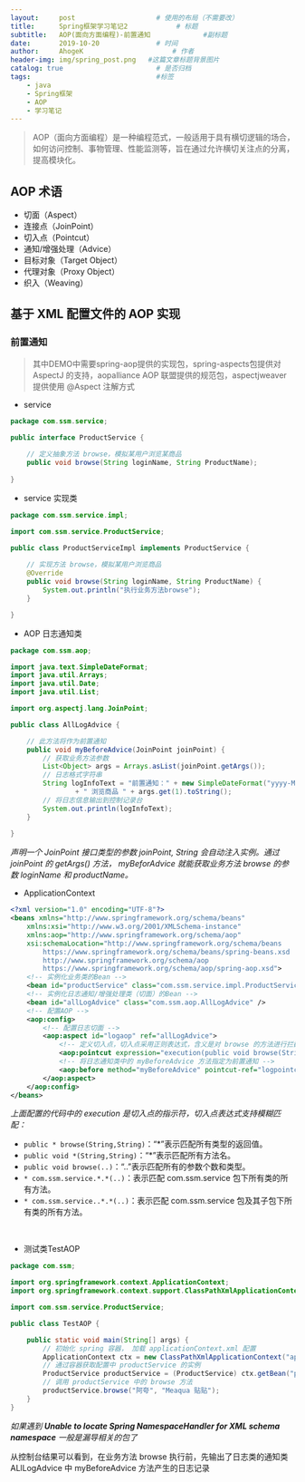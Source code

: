 ```yaml
---
layout:     post                    # 使用的布局（不需要改）
title:      Spring框架学习笔记2            # 标题 
subtitle:   AOP(面向方面编程)-前置通知             #副标题
date:       2019-10-20              # 时间
author:     AhogeK                      # 作者
header-img: img/spring_post.png   #这篇文章标题背景图片
catalog: true                       # 是否归档
tags:                               #标签
    - java
    - Spring框架
    - AOP
    - 学习笔记
---
```


> AOP（面向方面编程）是一种编程范式，一般适用于具有横切逻辑的场合，如何访问控制、事物管理、性能监测等，旨在通过允许横切关注点的分离，提高模块化。

## AOP 术语
  * 切面（Aspect）
  * 连接点（JoinPoint）
  * 切入点（Pointcut）
  * 通知/增强处理（Advice）
  * 目标对象（Target Object）
  * 代理对象（Proxy Object）
  * 织入（Weaving）

## 基于 XML 配置文件的 AOP 实现
### 前置通知
> 其中DEMO中需要spring-aop提供的实现包，spring-aspects包提供对 AspectJ 的支持，aopalliance AOP 联盟提供的规范包，aspectjweaver 提供使用 @Aspect 注解方式

* service

```java
package com.ssm.service;

public interface ProductService {
	
	// 定义抽象方法 browse，模拟某用户浏览某商品
	public void browse(String loginName, String ProductName);
	
}
```
* service 实现类

```java
package com.ssm.service.impl;

import com.ssm.service.ProductService;

public class ProductServiceImpl implements ProductService {
	
	// 实现方法 browse，模拟某用户浏览商品
	@Override
	public void browse(String loginName, String ProductName) {
		System.out.println("执行业务方法browse");
	}

}
```

* AOP 日志通知类

```java
package com.ssm.aop;

import java.text.SimpleDateFormat;
import java.util.Arrays;
import java.util.Date;
import java.util.List;

import org.aspectj.lang.JoinPoint;

public class AllLogAdvice {

	// 此方法将作为前置通知
	public void myBeforeAdvice(JoinPoint joinPoint) {
		// 获取业务方法参数
		List<Object> args = Arrays.asList(joinPoint.getArgs());
		// 日志格式字符串
		String logInfoText = "前置通知：" + new SimpleDateFormat("yyyy-MM-dd HH:mm:ss").format(new Date()) + " " + args.get(0).toString()
				+ " 浏览商品 " + args.get(1).toString();
		// 将日志信息输出到控制记录台
		System.out.println(logInfoText);
	}
	
}
```

*声明一个 JoinPoint 接口类型的参数 joinPoint, String 会自动注入实例。通过 joinPoint 的 getArgs() 方法， myBeforAdvice 就能获取业务方法 browse 的参数 loginName 和 productName。*

* ApplicationContext

```xml
<?xml version="1.0" encoding="UTF-8"?>
<beans xmlns="http://www.springframework.org/schema/beans"
    xmlns:xsi="http://www.w3.org/2001/XMLSchema-instance"
    xmlns:aop="http://www.springframework.org/schema/aop"
    xsi:schemaLocation="http://www.springframework.org/schema/beans
        https://www.springframework.org/schema/beans/spring-beans.xsd
        http://www.springframework.org/schema/aop
        https://www.springframework.org/schema/aop/spring-aop.xsd">
	<!-- 实例化业务类的Bean -->
	<bean id="productService" class="com.ssm.service.impl.ProductServiceImpl" />
	<!-- 实例化日志通知/增强处理类（切面）的Bean -->
	<bean id="allLogAdvice" class="com.ssm.aop.AllLogAdvice" />
	<!-- 配置AOP -->
	<aop:config>
		<!-- 配置日志切面 -->
		<aop:aspect id="logaop" ref="allLogAdvice">
			<!-- 定义切入点，切入点采用正则表达式，含义是对 browse 的方法进行拦截 -->
			<aop:pointcut expression="execution(public void browse(String,String))" id="logpointcut"/>
			<!-- 将日志通知类中的 myBeforeAdvice 方法指定为前置通知 -->
			<aop:before method="myBeforeAdvice" pointcut-ref="logpointcut"/>
		</aop:aspect>
	</aop:config>
</beans>
```

*上面配置的代码中的 execution 是切入点的指示符，切入点表达式支持模糊匹配：*
* ``public * browse(String,String)``：“*”表示匹配所有类型的返回值。
* ``public void *(String,String)``：“*”表示匹配所有方法名。
* ``public void browse(..)``：“..”表示匹配所有的参数个数和类型。
* ``* com.ssm.service.*.*(..)``：表示匹配 com.ssm.service 包下所有类的所有方法。
* ``* com.ssm.service..*.*(..)``：表示匹配 com.ssm.service 包及其子包下所有类的所有方法。

<br>

* 测试类TestAOP

```java
package com.ssm;

import org.springframework.context.ApplicationContext;
import org.springframework.context.support.ClassPathXmlApplicationContext;

import com.ssm.service.ProductService;

public class TestAOP {

	public static void main(String[] args) {
		// 初始化 spring 容器， 加载 applicationContext.xml 配置
		ApplicationContext ctx = new ClassPathXmlApplicationContext("applicationContext.xml");
		// 通过容器获取配置中 productService 的实例
		ProductService productService = (ProductService) ctx.getBean("productService");
		// 调用 productService 中的 browse 方法
		productService.browse("阿夸", "Meaqua 贴贴");
	}
}
```

*如果遇到 **Unable to locate Spring NamespaceHandler for XML schema namespace** 一般是漏导相关的包了*

从控制台结果可以看到，在业务方法 browse 执行前，先输出了日志类的通知类 ALlLogAdvice 中 myBeforeAdvice 方法产生的日志记录